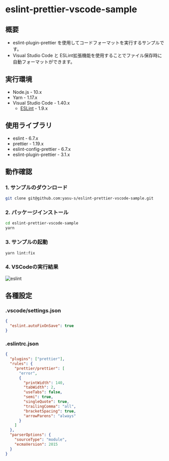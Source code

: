 # eslint-prettier-vscode-sample

## 概要

* eslint-plugin-prettier を使用してコードフォーマットを実行するサンプルです。
* Visual Studio Code と ESLint拡張機能を使用することでファイル保存時に自動フォーマットができます。

## 実行環境

* Node.js - 10.x
* Yarn - 1.17.x
* Visual Studio Code - 1.40.x
  * [ESLint](https://marketplace.visualstudio.com/items?itemName=dbaeumer.vscode-eslint) - 1.9.x

## 使用ライブラリ

* eslint - 6.7.x
* prettier - 1.19.x
* eslint-config-prettier - 6.7.x
* eslint-plugin-prettier - 3.1.x

## 動作確認

### 1. サンプルのダウンロード

```bash
git clone git@github.com:yasu-s/eslint-prettier-vscode-sample.git
```

### 2. パッケージインストール  

```bash
cd eslint-prettier-vscode-sample
yarn
```

### 3. サンプルの起動  

```bash
yarn lint:fix
```

### 4. VSCodeの実行結果

![eslint](https://user-images.githubusercontent.com/2668146/70415147-549e3c80-1a9f-11ea-97f7-721d299be225.gif)

## 各種設定

### .vscode/settings.json

```json
{
  "eslint.autoFixOnSave": true
}
```

### .eslintrc.json

```json
{
  "plugins": ["prettier"],
  "rules": {
    "prettier/prettier": [
      "error",
      {
        "printWidth": 140,
        "tabWidth": 2,
        "useTabs": false,
        "semi": true,
        "singleQuote": true,
        "trailingComma": "all",
        "bracketSpacing": true,
        "arrowParens": "always"
      }
    ]
  },
  "parserOptions": {
    "sourceType": "module",
    "ecmaVersion": 2015
  }
}
```
